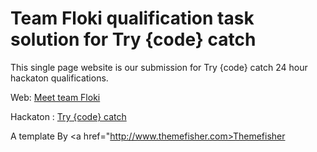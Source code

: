 Team Floki qualification task solution for Try {code} catch
========

This single page website is our submission for Try {code} catch 24 hour hackaton qualifications.

Web: <a href="http://floki.top/">Meet team Floki</a>

Hackaton : <a href="http://www.trycodecatch.com/"> Try {code} catch </a>

A template By <a href="http://www.themefisher.com>Themefisher</a>
